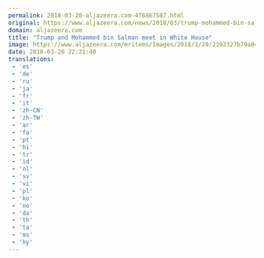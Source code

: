 ```yaml
---
permalink: 2018-03-20-aljazeera.com-476867587.html
original: https://www.aljazeera.com/news/2018/03/trump-mohammed-bin-salman-meet-white-house-180320201907675.html
domain: aljazeera.com
title: "Trump and Mohammed bin Salman meet in White House"
image: https://www.aljazeera.com/mritems/Images/2018/3/20/2192327b79a044988b5d6fe0b12e36c7_18.jpg
date: 2018-03-20 22:21:40
translations: 
 - 'es'
 - 'de'
 - 'ru'
 - 'ja'
 - 'fr'
 - 'it'
 - 'zh-CN'
 - 'zh-TW'
 - 'ar'
 - 'fa'
 - 'pt'
 - 'hi'
 - 'tr'
 - 'id'
 - 'nl'
 - 'sv'
 - 'vi'
 - 'pl'
 - 'ko'
 - 'no'
 - 'da'
 - 'th'
 - 'ta'
 - 'ms'
 - 'hy'
---
```



